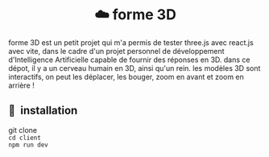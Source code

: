 <center><h1>☁️ forme 3D</h1></center>
<p>forme 3D est un petit projet qui m'a permis de tester three.js avec react.js avec vite, dans le cadre d'un projet personnel de développement d'Intelligence Artificielle capable de fournir des réponses en 3D. dans ce dépot, il y a un cerveau humain en 3D, ainsi qu'un rein. les modèles 3D sont interactifs, on peut les déplacer, les bouger, zoom en avant et zoom en arrière !</p>


<h2> 🚀 &nbsp;installation</h2>
<p align="left">
    git clone <br>
    <code>cd client</code> <br>
    <code>npm run dev</code>
</p>

